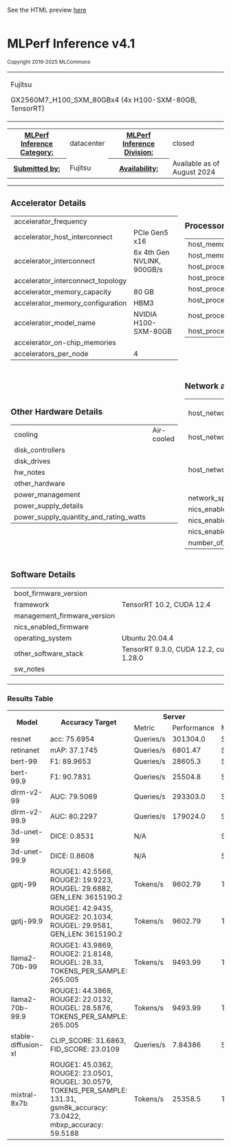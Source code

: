 
See the HTML preview [here](https://htmlpreview.github.io/?https://github.com/mlcommons/inference_results_v4.1/blob/main/closed/Fujitsu/results/GX2560M7_H100_SXM_80GBx4_TRT/summary.html)



<div class="resultpage">
 <div class="titlebarcontainer">
  <div class="logo">
   <a href="/" style="border: none"><img src="" alt="" /></a>
  </div>
  <div class="titlebar">
   <h1 class="title">MLPerf Inference v4.1</h1>
   <p style="font-size: smaller">Copyright 2019-2025 MLCommons</p>
  </div>
 </div>
 <table class="titlebarcontainer">
  <tr>
   <td class="headerbar" rowspan="2">
    <p>Fujitsu     </p>
    <p>GX2560M7_H100_SXM_80GBx4 (4x H100-SXM-80GB, TensorRT)    </p>
   </td>
  </tr>
 </table>
 <table class="datebar">
  <tbody>
   <tr>
    <th id="license_num"><a href="">MLPerf Inference Category:</a></th>
    <td id="license_num_val">datacenter</td>
    <th id="test_date"><a href="">MLPerf Inference Division:</a></th>
    <td id="test_date_val">closed</td>
   </tr>
   <tr>
    <th id="tester"><a href="">Submitted by:</a></th>
    <td id="tester_val">Fujitsu</td>
    <th id="sw_avail"><a href="">Availability:</a></th>
    <td id="sw_avail_val">Available  as of August 2024</td>
   </tr>
  </tbody>
 </table>
  
<table>
            <tr><td><h3>Accelerator Details</h3><table><tr><td>accelerator_frequency</td><td></td></tr><tr><td>accelerator_host_interconnect</td><td>PCIe Gen5 x16</td></tr><tr><td>accelerator_interconnect</td><td>6x 4th Gen NVLINK, 900GB/s</td></tr><tr><td>accelerator_interconnect_topology</td><td></td></tr><tr><td>accelerator_memory_capacity</td><td>80 GB</td></tr><tr><td>accelerator_memory_configuration</td><td>HBM3</td></tr><tr><td>accelerator_model_name</td><td>NVIDIA H100-SXM-80GB</td></tr><tr><td>accelerator_on-chip_memories</td><td></td></tr><tr><td>accelerators_per_node</td><td>4</td></tr></table></td> <td><h3>Processor and Memory Details</h3><table><tr><td>host_memory_capacity</td><td>1 TB</td></tr><tr><td>host_memory_configuration</td><td>32x 32GB DDR5</td></tr><tr><td>host_processor_caches</td><td></td></tr><tr><td>host_processor_core_count</td><td>48</td></tr><tr><td>host_processor_frequency</td><td></td></tr><tr><td>host_processor_interconnect</td><td></td></tr><tr><td>host_processor_model_name</td><td>Intel(R) Xeon(R) Platinum 8468</td></tr><tr><td>host_processors_per_node</td><td>2</td></tr></table></td> </tr>
            <tr><td ><h3>Other Hardware Details</h3><table><tr><td>cooling</td><td>Air-cooled</td></tr><tr><td>disk_controllers</td><td></td></tr><tr><td>disk_drives</td><td></td></tr><tr><td>hw_notes</td><td></td></tr><tr><td>other_hardware</td><td></td></tr><tr><td>power_management</td><td></td></tr><tr><td>power_supply_details</td><td></td></tr><tr><td>power_supply_quantity_and_rating_watts</td><td></td></tr></table></td> <td><h3>Network and Interconnect Details</h3><table><tr><td>host_network_card_count</td><td>2x10Gb(ethernet), 2x200Gb (infiniband)</td></tr><tr><td>host_networking</td><td>Ethernet, Infiniband</td></tr><tr><td>host_networking_topology</td><td>Ethernet on switching network; Infiniband on peer to peer network</td></tr><tr><td>network_speed_mbit</td><td></td></tr><tr><td>nics_enabled_connected</td><td></td></tr><tr><td>nics_enabled_firmware</td><td></td></tr><tr><td>nics_enabled_os</td><td></td></tr><tr><td>number_of_type_nics_installed</td><td></td></tr></table></td> </tr>
            <tr><td colspan="2"><h3>Software Details</h3><table><tr><td>boot_firmware_version</td><td></td></tr><tr><td>framework</td><td>TensorRT 10.2, CUDA 12.4</td></tr><tr><td>management_firmware_version</td><td></td></tr><tr><td>nics_enabled_firmware</td><td></td></tr><tr><td>operating_system</td><td>Ubuntu 20.04.4</td></tr><tr><td>other_software_stack</td><td>TensorRT 9.3.0, CUDA 12.2, cuDNN 8.9.6, Driver 535.129.03, DALI 1.28.0</td></tr><tr><td>sw_notes</td><td></td></tr></table></td> </tr>
            </table>

<h3>Results Table</h3>
<table>
    <tr>
        <th rowspan="2">Model</th>
        <th rowspan="2">Accuracy Target</th>
        <th colspan="2">Server</th>
        <th colspan="2">Offline</th>
    </tr>
    <tr>
    <td>Metric</td>
    <td>Performance</td>
    <td>Metric</td>
    <td>Performance</td>
    </tr><tr><td>resnet</td><td>acc: 75.6954</td><td>Queries/s</td> <td>301304.0</td><td>Samples/s</td> <td>351603.0</td><tr><td>retinanet</td><td>mAP: 37.1745</td><td>Queries/s</td> <td>6801.47</td><td>Samples/s</td> <td>7041.1</td><tr><td>bert-99</td><td>F1: 89.9653</td><td>Queries/s</td> <td>28605.3</td><td>Samples/s</td> <td>36110.8</td><tr><td>bert-99.9</td><td>F1: 90.7831</td><td>Queries/s</td> <td>25504.8</td><td>Samples/s</td> <td>31575.2</td><tr><td>dlrm-v2-99</td><td>AUC: 79.5069</td><td>Queries/s</td> <td>293303.0</td><td>Samples/s</td> <td>303974.0</td><tr><td>dlrm-v2-99.9</td><td>AUC: 80.2297</td><td>Queries/s</td> <td>179024.0</td><td>Samples/s</td> <td>190162.0</td><tr><td>3d-unet-99</td><td>DICE: 0.8531</td><td colspan="2"> N/A </td><td>Samples/s</td> <td>25.6741</td><tr><td>3d-unet-99.9</td><td>DICE: 0.8608</td><td colspan="2"> N/A </td><td>Samples/s</td> <td>25.6741</td><tr><td>gptj-99</td><td>ROUGE1: 42.5566, ROUGE2: 19.9223, ROUGEL: 29.6882, GEN_LEN: 3615190.2</td><td>Tokens/s</td> <td>9602.79</td><td>Tokens/s</td> <td>9960.74</td><tr><td>gptj-99.9</td><td>ROUGE1: 42.9435, ROUGE2: 20.1034, ROUGEL: 29.9581, GEN_LEN: 3615190.2</td><td>Tokens/s</td> <td>9602.79</td><td>Tokens/s</td> <td>9960.74</td><tr><td>llama2-70b-99</td><td>ROUGE1: 43.9869, ROUGE2: 21.8148, ROUGEL: 28.33, TOKENS_PER_SAMPLE: 265.005</td><td>Tokens/s</td> <td>9493.99</td><td>Tokens/s</td> <td>10133.3</td><tr><td>llama2-70b-99.9</td><td>ROUGE1: 44.3868, ROUGE2: 22.0132, ROUGEL: 28.5876, TOKENS_PER_SAMPLE: 265.005</td><td>Tokens/s</td> <td>9493.99</td><td>Tokens/s</td> <td>10133.3</td><tr><td>stable-diffusion-xl</td><td>CLIP_SCORE: 31.6863, FID_SCORE: 23.0109</td><td>Queries/s</td> <td>7.84386</td><td>Samples/s</td> <td>8.06901</td><tr><td>mixtral-8x7b</td><td>ROUGE1: 45.0362, ROUGE2: 23.0501, ROUGEL: 30.0579, TOKENS_PER_SAMPLE: 131.31, gsm8k_accuracy: 73.0422, mbxp_accuracy: 59.5188</td><td>Tokens/s</td> <td>25358.5</td><td>Tokens/s</td> <td>26641.6</td></table>

